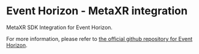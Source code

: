 # Event Horizon - MetaXR integration

MetaXR SDK Integration for Event Horizon.

For more information, please refer to [the official github repository for Event Horizon](https://github.com/Shloon/Event-Horizon).
